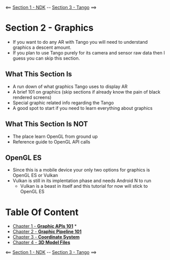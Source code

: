 <== [Section 1 - NDK](../Section_01_NDK) -- [Section 3 - Tango](../Section_03_Tango) ==>

# Section 2 - Graphics
* If you want to do any AR with Tango you will need to understand graphics a descent amount.
* If you plan to use Tango purely for its camera and sensor raw data then I guess you can skip this section.

## What This Section Is
* A run down of what graphics Tango uses to display AR
* A brief 101 on graphics (skip sections if already know the pain of black rendered screens)
* Special graphic related info regarding the Tango
* A good spot to start if you need to learn everything about graphics

## What This Section Is NOT
* The place learn OpenGL from ground up
* Reference guide to OpenGL API calls
    
## OpenGL ES
* Since this is a mobile device your only two options for graphics is OpenGL ES or Vulkan
* Vulkan is still in its implentation phase and needs Android N to run
    * Vulkan is a beast in itself and this tutorial for now will stick to OpenGL ES

# Table Of Content
* [Chapter 1 - **Graphic APIs 101**](./Tutorials/Chapter_01.md)
    *
* [Chapter 2 - **Graphic Pipeline 101**](./Tutorials/Chapter_02.md)
* [Chapter 3 - **Coordinate System**](./Tutorials/Chapter_03.md)
* [Chapter 4 - **3D Model Files**](./Tutorials/Chapter_04.md)    
    
<== [Section 1 - NDK](../Section_01_NDK) -- [Section 3 - Tango](../Section_03_Tango) ==>